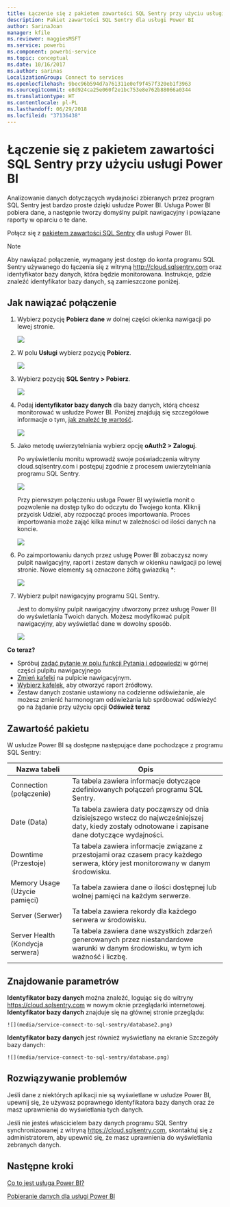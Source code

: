 ```yaml
---
title: Łączenie się z pakietem zawartości SQL Sentry przy użyciu usługi Power BI
description: Pakiet zawartości SQL Sentry dla usługi Power BI
author: SarinaJoan
manager: kfile
ms.reviewer: maggiesMSFT
ms.service: powerbi
ms.component: powerbi-service
ms.topic: conceptual
ms.date: 10/16/2017
ms.author: sarinas
LocalizationGroup: Connect to services
ms.openlocfilehash: 9bec96b594d7a761311e0ef9f457f320eb1f3963
ms.sourcegitcommit: e8d924ca25e060f2e1bc753e8e762b88066a0344
ms.translationtype: HT
ms.contentlocale: pl-PL
ms.lasthandoff: 06/29/2018
ms.locfileid: "37136438"
---
```

# <a name="connect-to-sql-sentry-with-power-bi"></a>Łączenie się z pakietem zawartości SQL Sentry przy użyciu usługi Power BI
Analizowanie danych dotyczących wydajności zbieranych przez program SQL Sentry jest bardzo proste dzięki usłudze Power BI. Usługa Power BI pobiera dane, a następnie tworzy domyślny pulpit nawigacyjny i powiązane raporty w oparciu o te dane.

Połącz się z [pakietem zawartości SQL Sentry](https://app.powerbi.com/groups/me/getdata/services/sql-sentry) dla usługi Power BI.

>[!NOTE]
>Aby nawiązać połączenie, wymagany jest dostęp do konta programu SQL Sentry używanego do łączenia się z witryną http://cloud.sqlsentry.com oraz identyfikator bazy danych, która będzie monitorowana.  Instrukcje, gdzie znaleźć identyfikator bazy danych, są zamieszczone poniżej.

## <a name="how-to-connect"></a>Jak nawiązać połączenie
1. Wybierz pozycję **Pobierz dane** w dolnej części okienka nawigacji po lewej stronie.
   
   ![](media/service-connect-to-sql-sentry/pbi_getdata.png)
2. W polu **Usługi** wybierz pozycję **Pobierz**.
   
   ![](media/service-connect-to-sql-sentry/pbi_getservices.png) 
3. Wybierz pozycję **SQL Sentry  \> Pobierz**.
   
   ![](media/service-connect-to-sql-sentry/sqlsentry.png)
4. Podaj **identyfikator bazy danych** dla bazy danych, którą chcesz monitorować w usłudze Power BI. Poniżej znajdują się szczegółowe informacje o tym, [jak znaleźć tę wartość](#FindingParams).
   
   ![](media/service-connect-to-sql-sentry/img2400.png)
5. Jako metodę uwierzytelniania wybierz opcję **oAuth2 \> Zaloguj**.
   
   Po wyświetleniu monitu wprowadź swoje poświadczenia witryny cloud.sqlsentry.com i postępuj zgodnie z procesem uwierzytelniania programu SQL Sentry.
   
   ![](media/service-connect-to-sql-sentry/img6400.png)
   
   Przy pierwszym połączeniu usługa Power BI wyświetla monit o pozwolenie na dostęp tylko do odczytu do Twojego konta. Kliknij przycisk Udziel, aby rozpocząć proces importowania.  Proces importowania może zająć kilka minut w zależności od ilości danych na koncie.
   
   ![](media/service-connect-to-sql-sentry/img7400.png)
6. Po zaimportowaniu danych przez usługę Power BI zobaczysz nowy pulpit nawigacyjny, raport i zestaw danych w okienku nawigacji po lewej stronie. Nowe elementy są oznaczone żółtą gwiazdką \*:
   
   ![](media/service-connect-to-sql-sentry/img8200.png)
7. Wybierz pulpit nawigacyjny programu SQL Sentry.
   
   Jest to domyślny pulpit nawigacyjny utworzony przez usługę Power BI do wyświetlania Twoich danych. Możesz modyfikować pulpit nawigacyjny, aby wyświetlać dane w dowolny sposób.
   
   ![](media/service-connect-to-sql-sentry/img9dashboard800.png)

**Co teraz?**

* Spróbuj [zadać pytanie w polu funkcji Pytania i odpowiedzi](power-bi-q-and-a.md) w górnej części pulpitu nawigacyjnego
* [Zmień kafelki](service-dashboard-edit-tile.md) na pulpicie nawigacyjnym.
* [Wybierz kafelek](service-dashboard-tiles.md), aby otworzyć raport źródłowy.
* Zestaw danych zostanie ustawiony na codzienne odświeżanie, ale możesz zmienić harmonogram odświeżania lub spróbować odświeżyć go na żądanie przy użyciu opcji **Odśwież teraz**

## <a name="whats-included"></a>Zawartość pakietu
W usłudze Power BI są dostępne następujące dane pochodzące z programu SQL Sentry:

| Nazwa tabeli | Opis |
| --- | --- |
| Connection (połączenie) |Ta tabela zawiera informacje dotyczące zdefiniowanych połączeń programu SQL Sentry. |
| Date (Data)<br /> |Ta tabela zawiera daty począwszy od dnia dzisiejszego wstecz do najwcześniejszej daty, kiedy zostały odnotowane i zapisane dane dotyczące wydajności. |
| Downtime (Przestoje)<br /> |Ta tabela zawiera informacje związane z przestojami oraz czasem pracy każdego serwera, który jest monitorowany w danym środowisku. |
| Memory Usage (Użycie pamięci)<br /> |Ta tabela zawiera dane o ilości dostępnej lub wolnej pamięci na każdym serwerze.<br /> |
| Server (Serwer)<br /> |Ta tabela zawiera rekordy dla każdego serwera w środowisku. |
| Server Health (Kondycja serwera)<br /> |Ta tabela zawiera dane wszystkich zdarzeń generowanych przez niestandardowe warunki w danym środowisku, w tym ich ważność i liczbę. |

<a name="FindingParams"></a>

## <a name="finding-parameters"></a>Znajdowanie parametrów
**Identyfikator bazy danych** można znaleźć, logując się do witryny <https://cloud.sqlsentry.com> w nowym oknie przeglądarki internetowej.  **Identyfikator bazy danych** znajduje się na głównej stronie przeglądu:

    ![](media/service-connect-to-sql-sentry/database2.png)

**Identyfikator bazy danych** jest również wyświetlany na ekranie Szczegóły bazy danych:

    ![](media/service-connect-to-sql-sentry/database.png)


## <a name="troubleshooting"></a>Rozwiązywanie problemów
Jeśli dane z niektórych aplikacji nie są wyświetlane w usłudze Power BI, upewnij się, że używasz poprawnego identyfikatora bazy danych oraz że masz uprawnienia do wyświetlania tych danych. 

Jeśli nie jesteś właścicielem bazy danych programu SQL Sentry synchronizowanej z witryną <https://cloud.sqlsentry.com>, skontaktuj się z administratorem, aby upewnić się, że masz uprawnienia do wyświetlania zebranych danych.

## <a name="next-steps"></a>Następne kroki
[Co to jest usługa Power BI?](power-bi-overview.md)

[Pobieranie danych dla usługi Power BI](service-get-data.md)

